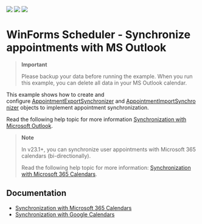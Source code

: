 <!-- default badges list -->
![](https://img.shields.io/endpoint?url=https://codecentral.devexpress.com/api/v1/VersionRange/128636840/18.1.3%2B)
[![](https://img.shields.io/badge/Open_in_DevExpress_Support_Center-FF7200?style=flat-square&logo=DevExpress&logoColor=white)](https://supportcenter.devexpress.com/ticket/details/T158895)
[![](https://img.shields.io/badge/📖_How_to_use_DevExpress_Examples-e9f6fc?style=flat-square)](https://docs.devexpress.com/GeneralInformation/403183)
<!-- default badges end -->
# WinForms Scheduler - Synchronize appointments with MS Outlook

> **Important**
>
> Please backup your data before running the example. When you run this example, you can delete all data in your MS Outlook calendar.

This example shows how to create and configure [AppointmentExportSynchronizer](https://docs.devexpress.com/CoreLibraries/DevExpress.XtraScheduler.Exchange.AppointmentExportSynchronizer) and [AppointmentImportSynchronizer](https://docs.devexpress.com/CoreLibraries/DevExpress.XtraScheduler.Exchange.AppointmentImportSynchronizer) objects to implement appointment synchronization.

Read the following help topic for more information [Synchronization with Microsoft Outlook](https://docs.devexpress.com/WindowsForms/3937/controls-and-libraries/scheduler/import-and-export/synchronization-with-microsoft-outlook).

> **Note**
> 
> In v23.1+, you can synchronize user appointments with Microsoft 365 calendars (bi-directionally).
>
> Read the following help topic for more information: [Synchronization with Microsoft 365 Calendars](https://docs.devexpress.com/WindowsForms/404317/controls-and-libraries/scheduler/import-and-export/synchronization-with-outlook-365-calendars).


## Documentation

* [Synchronization with Microsoft 365 Calendars](https://docs.devexpress.com/WindowsForms/404317/controls-and-libraries/scheduler/import-and-export/synchronization-with-outlook-365-calendars)
* [Synchronization with Google Calendars](https://docs.devexpress.com/WindowsForms/120605/controls-and-libraries/scheduler/import-and-export/google-calendars)
